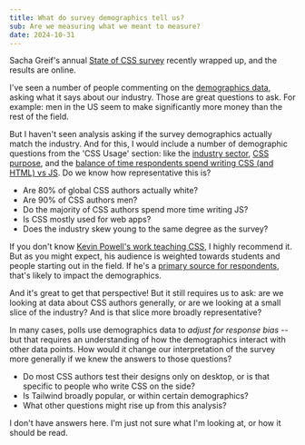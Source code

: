 ```yaml
---
title: What do survey demographics tell us?
sub: Are we measuring what we meant to measure?
date: 2024-10-31
---
```


Sacha Greif's annual
[State of CSS survey](https://2024.stateofcss.com/en-US/)
recently wrapped up,
and the results are online.

I've seen a number of people
commenting on the
[demographics data](https://2024.stateofcss.com/en-US/demographics/),
asking what it says about our industry.
Those are great questions to ask.
For example:
men in the US seem to make significantly more money
than the rest of the field.

But I haven't seen analysis asking
if the survey demographics actually match the industry.
And for this,
I would include a number of demographic questions
from the 'CSS Usage' section:
like the [industry sector](https://2024.stateofcss.com/en-US/usage/#industry_sector),
[CSS purpose](https://2024.stateofcss.com/en-US/usage/#usage_type),
and the
[balance of time respondents spend writing CSS (and HTML) vs JS](https://2024.stateofcss.com/en-US/usage/#css_js_balance).
Do we know how representative this is?

- Are 80% of global CSS authors actually white?
- Are 90% of CSS authors men?
- Do the majority of CSS authors spend more time writing JS?
- Is CSS mostly used for web apps?
- Does the industry skew young to the same degree as the survey?

If you don't know [Kevin Powell's work teaching CSS](https://www.kevinpowell.co/),
I highly recommend it.
But as you might expect,
his audience is weighted towards students
and people starting out in the field.
If he's a [primary source for respondents](https://2024.stateofcss.com/en-US/demographics/#source),
that's likely to impact the demographics.

And it's great to get that perspective!
But it still requires us to ask:
are we looking at data about CSS authors generally,
or are we looking at a small slice of the industry?
And is that slice more broadly representative?

In many cases,
polls use demographics data to
_adjust for response bias_ --
but that requires an understanding of how the demographics
interact with other data points.
How would it change our interpretation of the survey more generally
if we knew the answers to those questions?

- Do most CSS authors test their designs only on desktop,
  or is that specific to people who write CSS on the side?
- Is Tailwind broadly popular,
  or within certain demographics?
- What other questions might rise up from this analysis?

I don't have answers here.
I'm just not sure what I'm looking at,
or how it should be read.
